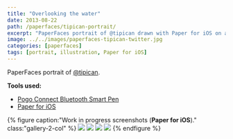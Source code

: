 ```yaml
---
title: "Overlooking the water"
date: 2013-08-22
path: /paperfaces/tipican-portrait/
excerpt: "PaperFaces portrait of @tipican drawn with Paper for iOS on an iPad."
image: ../../images/paperfaces-tipican-twitter.jpg
categories: [paperfaces]
tags: [portrait, illustration, Paper for iOS]
---
```


PaperFaces portrait of [@tipican](https://twitter.com/tipican).

**Tools used:**

- [Pogo Connect Bluetooth Smart Pen](https://www.amazon.com/gp/product/B009K448L4/ref=as_li_ss_tl?ie=UTF8&camp=1789&creative=390957&creativeASIN=B009K448L4&linkCode=as2&tag=mademist-20)
- [Paper for iOS](https://paper.bywetransfer.com/)

{% figure caption:"Work in progress screenshots (**Paper for iOS**)." class:"gallery-2-col" %}
[![](../../images/paperfaces-tipican-process-1-600.jpg)](../../images/paperfaces-tipican-process-1-lg.jpg)
[![](../../images/paperfaces-tipican-process-2-600.jpg)](../../images/paperfaces-tipican-process-2-lg.jpg)
[![](../../images/paperfaces-tipican-process-3-600.jpg)](../../images/paperfaces-tipican-process-3-lg.jpg)
[![](../../images/paperfaces-tipican-process-4-600.jpg)](../../images/paperfaces-tipican-process-4-lg.jpg)
{% endfigure %}
